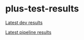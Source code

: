 # plus-test-results

[Latest dev results](https://integrify.github.io/plus-test-results/dev/)

[Latest pipeline results](https://integrify.github.io/plus-test-results/pipeline/)

